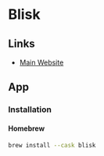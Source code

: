 # Blisk

## Links

- [Main Website](https://blisk.io)

## App

### Installation

#### Homebrew

```sh
brew install --cask blisk
```
